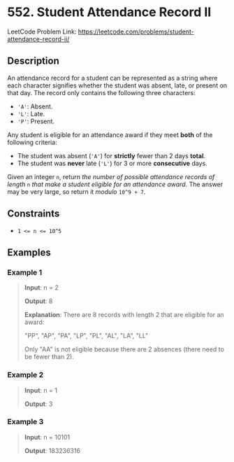 # 552. Student Attendance Record II

LeetCode Problem Link: <https://leetcode.com/problems/student-attendance-record-ii/>

## Description

An attendance record for a student can be represented as a string where each character signifies whether the student was absent, late, or present on that day. The record only contains the following three characters:

- `'A'`: Absent.
- `'L'`: Late.
- `'P'`: Present.

Any student is eligible for an attendance award if they meet **both** of the following criteria:

- The student was absent (`'A'`) for **strictly** fewer than 2 days **total**.
- The student was **never** late (`'L'`) for 3 or more **consecutive** days.

Given an integer `n`, return *the number of possible attendance records of length* `n` *that make a student eligible for an attendance award*. The answer may be very large, so return it *modulo* `10^9 + 7`.

## Constraints

- `1 <= n <= 10^5`

## Examples

### Example 1

> **Input**: n = 2
>
> **Output**: 8
>
> **Explanation**: There are 8 records with length 2 that are eligible for an award:
>
> "PP", "AP", "PA", "LP", "PL", "AL", "LA", "LL"
>
> Only "AA" is not eligible because there are 2 absences (there need to be fewer than 2).

### Example 2

> **Input**: n = 1
>
> **Output**: 3

### Example 3

> **Input**: n = 10101
>
> **Output**: 183236316
